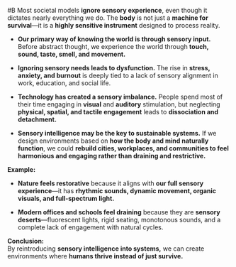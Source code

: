  #B Most societal models **ignore sensory experience**, even though it dictates nearly everything we do. The **body** is not just a **machine for survival**—it is a **highly sensitive instrument** designed to process reality.

- **Our primary way of knowing the world is through sensory input.** Before abstract thought, we experience the world through **touch, sound, taste, smell, and movement.**
    
- **Ignoring sensory needs leads to dysfunction.** The rise in **stress, anxiety, and burnout** is deeply tied to a lack of sensory alignment in work, education, and social life.
    
- **Technology has created a sensory imbalance.** People spend most of their time engaging in **visual** and **auditory** stimulation, but neglecting **physical, spatial, and tactile engagement** leads to **dissociation and detachment.**
    
- **Sensory intelligence may be the key to sustainable systems.** If we design environments based on **how the body and mind naturally function**, we could **rebuild cities, workplaces, and communities to feel harmonious and engaging rather than draining and restrictive.**
    

**Example:**

- **Nature feels restorative** because it aligns with **our full sensory experience**—it has **rhythmic sounds, dynamic movement, organic visuals, and full-spectrum light.**
    
- **Modern offices and schools feel draining** because they are **sensory deserts**—fluorescent lights, rigid seating, monotonous sounds, and a complete lack of engagement with natural cycles.
    

**Conclusion:**  
By reintroducing **sensory intelligence into systems,** we can create environments where **humans thrive instead of just survive.**
